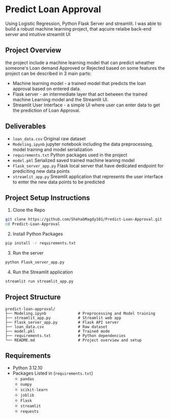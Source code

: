 # Predict Loan Approval

Using Logistic Regression, Python Flask Server and streamlit. I was able to build a robust machine learning project, that aqcuire relaibe back-end server and intuitive streamlit UI

## Project Overview
the project include a machine learning model that can predict wheather someone's Loan demand Approved or Rejected based on some features
the project can be described in 3 main parts:
- Machine learning model - a trained model that predicts the loan approval based on entered data.
- Flask server -  an intermediate layer that act between the trained machine Learning model and the Streamlit UI.
- Streamlit User Interface - a simple UI where user can enter data to get the prediction of Loan Approval.

## Deliverables
- `loan_data.csv` Original raw dataset
- `Modeling.ipynb` jupyter notebook including the data preprocessing, model training and model serialization
- `requirements.txt` Python packages used in the project
- `model.pkl` Serialized saved trained machine leaning model
- `Flask_server_app.py` Flask local server that have dedicated endpoint for prediciting new data points
- `streamlit_app.py` Sreamlit application that represents the user interface to enter the new data points to be predicted

## Project Setup Instructions
1. Clone the Repo
```bash
git clone https://github.com/ShehabMagdy101/Predict-Loan-Approval.git
cd Predict-Loan-Approval
```

2. Install Python Packages

```bash
pip install -r requirements.txt
```

3. Run the server

```bash
python Flask_server_app.py
```

4. Run the Streamlit application

```bash
streamlit run streamlit_app.py
```

## Project Structure

```
predict-loan-approval/
├── Modeling.ipynb              # Preprocessing and Model training
├── streamlit_app.py            # Streamlit web app
├── Flask_server_app.py         # Flask API server
├── loan_data.csv               # Raw dataset
├── model.pkl                   # Trained mode
├── requirements.txt            # Python dependencies
└── README.md                   # Project overview and setup
```

## Requirements

- Python 3.12.10
- Packages Listed in (`requirements.txt`)
  - `pandas`
  - `numpy`
  - `scikit-learn`
  - `joblib`
  - `Flask`
  - `streamlit`
  - `requests`
